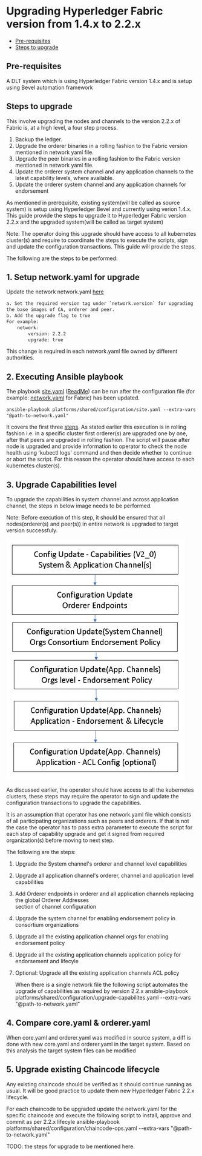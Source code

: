 [//]: # (##############################################################################################)
[//]: # (Copyright Accenture. All Rights Reserved.)
[//]: # (SPDX-License-Identifier: Apache-2.0)
[//]: # (##############################################################################################)

<a name = "upgrading-fabric"></a>
# Upgrading Hyperledger Fabric version from 1.4.x to 2.2.x

- [Pre-requisites](#pre_req)
- [Steps to upgrade](#upgrade_steps)

<a name = "pre_req"></a>
## Pre-requisites
A DLT system which is using Hyperledger Fabric version 1.4.x and is setup using Bevel automation framework

<a name = "upgrade_steps"></a>
## Steps to upgrade
This involve upgrading the nodes and channels to the version 2.2.x of Fabric is, at a high level, a four step process.

1. Backup the ledger.
2. Upgrade the orderer binaries in a rolling fashion to the Fabric version mentioned in network yaml file.
3. Upgrade the peer binaries in a rolling fashion to the Fabric version mentioned in network yaml file.
4. Update the orderer system channel and any application channels to the latest capability levels, where available.
5. Update the orderer system channel and any application channels for endorsement

As mentioned in prerequisite, existing system(will be called as source system) is setup using Hyperledger Bevel and currently using verion 1.4.x. This guide provide the steps to upgrade it to Hyperledger Fabric version 2.2.x and the upgraded system(will be called as target system)

Note: The operator doing this upgrade should have access to all kubernetes cluster(s) and require to coordinate the steps to execute the scripts, sign and update the configuration transactions. This guide will provide the steps.

The following are the steps to be  performed:
## 1. Setup network.yaml for upgrade
Update the network network.yaml [here](https://github.com/hyperledger/bevel/tree/main/platforms/hyperledger-fabric/configuration/samples/network-fabricv2.yaml)
 
	a. Set the required version tag under `network.version` for upgrading the base images of CA, orderer and peer.
	b. Add the upgrade flag to true
	For example:
		network:
	  		version: 2.2.2
			upgrade: true			

This change is required in each network.yaml file owned by different authorities.

## 2. Executing Ansible playbook
The playbook [site.yaml](https://github.com/hyperledger/bevel/tree/main/platforms/shared/configuration/site.yaml) ([ReadMe](https://github.com/hyperledger/bevel/tree/main/platforms/shared/configuration/)) can be run after the configuration file (for example: [network.yaml](https://github.com/hyperledger/bevel/tree/main/platforms/hyperledger-fabric/configuration/samples/network-fabricv2.yaml) for Fabric) has been updated.
```
ansible-playbook platforms/shared/configuration/site.yaml --extra-vars "@path-to-network.yaml"
```
It covers the first three [steps](#upgrade_steps). As stated earlier this execution is in rolling fashion i.e. in a specific cluster first orderer(s) are upgraded one by one, after that peers are upgraded in rolling fashion. The script will pause after node is upgraded and provide information to operator to check the node health using 'kubectl logs' command and then decide whether to continue or abort the script. For this reason the operator should have access to each kubernetes cluster(s).

## 3. Upgrade Capabilities level
To upgrade the capabilities in system channel and across application channel, the steps in below image needs to be performed. 

Note: Before execution of this step, it should be ensured that all nodes(orderer(s) and peer(s)) in entire network is upgraded to target version successfuly.

![](./../_static/upgrade_channel.png)


As discussed earlier, the operator should have access to all the kubernetes clusters, these steps may require the operator to sign and update the configuration transactions to upgrade the capabilities.

It is an assumption that operator has one network.yaml file which consists of all participating organizations such as peers and orderers. If that is not the case the operator has to pass extra parameter to execute the script for each step of capability upgrade and get it signed from required organization(s) before moving to next step.

The following are the steps:

1.	Upgrade the System channel's orderer and channel level capabilities
2.	Upgrade all application channel's orderer, channel and application level capabilities
3.	Add Orderer endpoints in orderer and all application channels replacing the global Orderer Addresses  	 
	section of channel configuration
4.	Upgrade the system channel for enabling endorsement policy in consortium organizations
5.	Upgrade all the existing application channel orgs for enabling endorsement policy
6. 	Upgrade all the existing application channels application policy for endorsement and lifecyle
7. Optional: Upgrade all the existing application channels ACL policy
	
	When there is a single network file the following script automates the upgrade of capabilities as required by version 2.2.x
	ansible-playbook platforms/shared/configuration/upgrade-capabilites.yaml --extra-vars "@path-to-network.yaml"

## 4. Compare core.yaml & orderer.yaml
When core.yaml and orderer.yaml was modified in source system, a diff is done with new core.yaml and orderer.yaml in the target system. Based on this analysis the target system files can be modified

## 5. Upgrade existing Chaincode lifecycle
Any existing chaincode should be verified as it should continue running as usual. It will be good practice to update them new Hyperledger Fabric 2.2.x lifecycle.

For each chaincode to be upgraded update the network.yaml for the specific chaincode and execute the following script to install, approve and commit as per 2.2.x lifecyle
ansible-playbook platforms/shared/configuration/chaincode-ops.yaml --extra-vars "@path-to-network.yaml"

TODO: the steps for upgrade to be mentioned here.